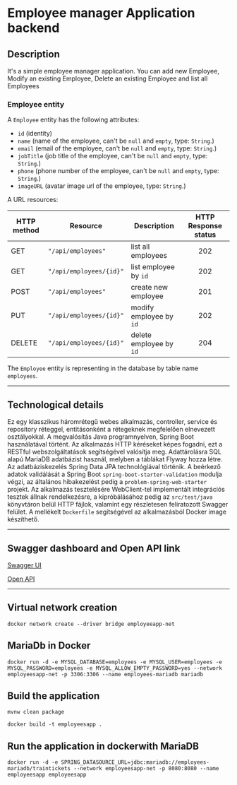# Employee manager Application backend

## Description 
It's a simple employee manager application. You can add new Employee, Modify an existing Employee, Delete an existing Employee and list all Employees 

### Employee entity

A `Employee` entity has the following attributes:

* `id` (identity)
* `name` (name of the employee, can't be `null` and `empty`, type: `String`.)
* `email` (email of the employee, can't be `null` and `empty`, type: `String`.)
* `jobTitle` (job title of the employee, can't be `null` and `empty`, type: `String`.)
* `phone` (phone number of the employee, can't be `null` and `empty`, type: `String`.)
* `imageURL` (avatar image url of the employee, type: `String`.)

A URL resources:

| HTTP method | Resource                | Description             | HTTP Response status |
|-------------|-------------------------|-------------------------|:--------------------:|
| GET         | `"/api/employees"`      | list all employees      |         202          |       
| GET         | `"/api/employees/{id}"` | list employee by `id`   |         202          |       
| POST        | `"/api/employees"`      | create new employee     |         201          |       
| PUT         | `"/api/employees/{id}"` | modify employee by `id` |         202          |       
| DELETE      | `"/api/employees/{id}"` | delete employee by `id` |         204          |       
       

The `Employee` entity is representing in the database by table name `employees`.

---

## Technological details

Ez egy klasszikus háromrétegű webes alkalmazás, controller, service és repository
réteggel, entitásonként a rétegeknek megfelelően elnevezett osztályokkal. A megvalósítás
Java programnyelven, Spring Boot használatával történt. Az alkalmazás HTTP kéréseket
képes fogadni, ezt a RESTful webszolgáltatások segítségével valósítja meg.
Adattárolásra SQL alapú MariaDB adatbázist használ, melyben a táblákat Flyway hozza létre.
Az adatbáziskezelés Spring Data JPA technológiával történik. A beérkező adatok validálását a
Spring Boot `spring-boot-starter-validation` modulja végzi, az általános hibakezelést pedig
a `problem-spring-web-starter` projekt.
Az alkalmazás tesztelésére WebClient-tel implementált integrációs
tesztek állnak rendelkezésre, a kipróbálásához pedig az `src/test/java` könyvtáron belül
HTTP fájlok, valamint egy részletesen feliratozott Swagger felület. A mellékelt `Dockerfile`
segítségével az alkalmazásból Docker image készíthető.

---

## Swagger dashboard and Open API link

[Swagger UI](http://localhost:8080/swagger-ui.html)

[Open API](http://localhost:8080/v3/api-docs)

---

## Virtual network creation
`docker network create --driver bridge employeeapp-net`

## MariaDb in Docker
`docker run -d -e MYSQL_DATABASE=employees -e MYSQL_USER=employees -e MYSQL_PASSWORD=employees -e MYSQL_ALLOW_EMPTY_PASSWORD=yes --network employeesapp-net -p 3306:3306 --name employees-mariadb mariadb`

## Build the application
`mvnw clean package`

`docker build -t employeesapp .` 

## Run the application in dockerwith MariaDB
`docker run -d -e SPRING_DATASOURCE_URL=jdbc:mariadb://employees-mariadb/traintickets --network employeesapp-net -p 8080:8080 --name employeesapp employeesapp`